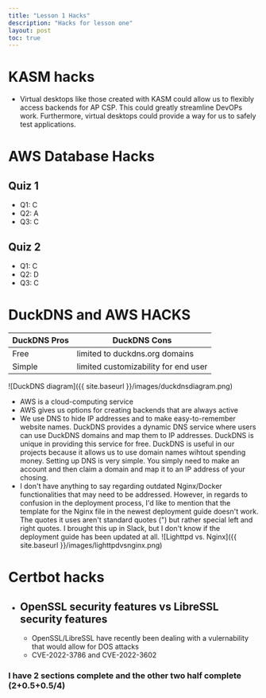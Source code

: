```yaml
---
title: "Lesson 1 Hacks"
description: "Hacks for lesson one"
layout: post
toc: true
---
```


# KASM hacks
- Virtual desktops like those created with KASM could allow us to flexibly access backends for AP CSP. This could greatly streamline DevOPs work. Furthermore, virtual desktops could provide a way for us to safely test applications.
# AWS Database Hacks
## Quiz 1
- Q1: C
- Q2: A
- Q3: C

## Quiz 2
- Q1: C
- Q2: D
- Q3: C
# DuckDNS and AWS HACKS
| DuckDNS Pros | DuckDNS Cons |
| ------------ | ------------ |
| Free | limited to duckdns.org domains |
| Simple | limited customizability for end user |

![DuckDNS diagram]({{ site.baseurl }}/images/duckdnsdiagram.png)
- AWS is a cloud-computing service
- AWS gives us options for creating backends that are always active
- We use DNS to hide IP addresses and to make easy-to-remember website names. DuckDNS provides a dynamic DNS service where users can use DuckDNS domains and map them to IP addresses. DuckDNS is unique in providing this service for free. DuckDNS is useful in our projects because it allows us to use domain names wihtout spending money. Setting up DNS is very simple. You simply need to make an account and then claim a domain and map it to an IP address of your chosing.
- I don't have anything to say regarding outdated Nginx/Docker functionalities that may need to be addressed. However, in regards to confusion in the deployment process, I'd like to mention that the template for the Nginx file in the newest deployment guide doesn't work. The quotes it uses aren't standard quotes (") but rather special left and right quotes. I brought this up in Slack, but I don't know if the deployment guide has been updated at all.
![Lighttpd vs. Nginx]({{ site.baseurl }}/images/lighttpdvsnginx.png)
# Certbot hacks
- ## OpenSSL security features vs LibreSSL security features
    - OpenSSL/LibreSSL have recently been dealing with a vulernability that would allow for DOS attacks
    - CVE-2022-3786 and CVE-2022-3602

### I have 2 sections complete and the other two half complete (2+0.5+0.5/4)